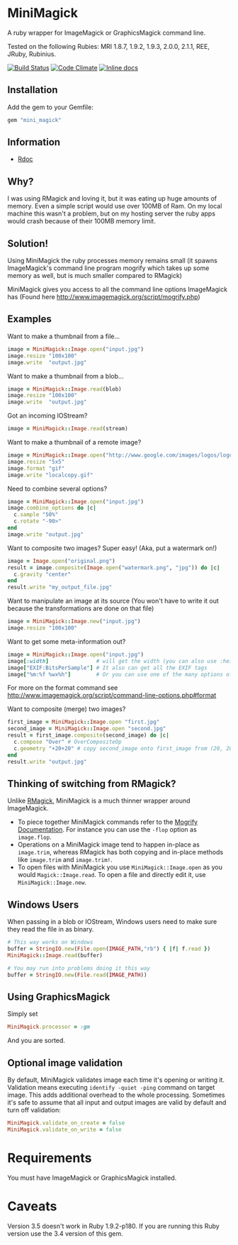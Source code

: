 # MiniMagick

A ruby wrapper for ImageMagick or GraphicsMagick command line.

Tested on the following Rubies: MRI 1.8.7, 1.9.2, 1.9.3, 2.0.0, 2.1.1, REE, JRuby, Rubinius.

[![Build Status](https://secure.travis-ci.org/minimagick/minimagick.png)](http://travis-ci.org/minimagick/minimagick)
[![Code Climate](https://codeclimate.com/github/minimagick/minimagick.png)](https://codeclimate.com/github/minimagick/minimagick)
[![Inline docs](http://inch-ci.org/github/minimagick/minimagick.png)](http://inch-ci.org/github/minimagick/minimagick)

## Installation

Add the gem to your Gemfile:

```ruby
gem "mini_magick"
```

## Information

* [Rdoc](http://rubydoc.info/github/minimagick/minimagick)


## Why?

I was using RMagick and loving it, but it was eating up huge amounts
of memory. Even a simple script would use over 100MB of Ram. On my
local machine this wasn't a problem, but on my hosting server the
ruby apps would crash because of their 100MB memory limit.

## Solution!

Using MiniMagick the ruby processes memory remains small (it spawns
ImageMagick's command line program mogrify which takes up some memory
as well, but is much smaller compared to RMagick)

MiniMagick gives you access to all the command line options ImageMagick
has (Found here http://www.imagemagick.org/script/mogrify.php)


## Examples

Want to make a thumbnail from a file...

```ruby
image = MiniMagick::Image.open("input.jpg")
image.resize "100x100"
image.write  "output.jpg"
```

Want to make a thumbnail from a blob...

```ruby
image = MiniMagick::Image.read(blob)
image.resize "100x100"
image.write  "output.jpg"
```

Got an incoming IOStream?

```ruby
image = MiniMagick::Image.read(stream)
```

Want to make a thumbnail of a remote image?

```ruby
image = MiniMagick::Image.open("http://www.google.com/images/logos/logo.png")
image.resize "5x5"
image.format "gif"
image.write "localcopy.gif"
```

Need to combine several options?

```ruby
image = MiniMagick::Image.open("input.jpg")
image.combine_options do |c|
  c.sample "50%"
  c.rotate "-90>"
end
image.write "output.jpg"
```

Want to composite two images? Super easy! (Aka, put a watermark on!)

```ruby
image = Image.open("original.png")
result = image.composite(Image.open("watermark.png", "jpg")) do |c|
  c.gravity "center"
end
result.write "my_output_file.jpg"
```

Want to manipulate an image at its source (You won't have to write it
out because the transformations are done on that file)

```ruby
image = MiniMagick::Image.new("input.jpg")
image.resize "100x100"
```

Want to get some meta-information out?

```ruby
image = MiniMagick::Image.open("input.jpg")
image[:width]               # will get the width (you can also use :height and :format)
image["EXIF:BitsPerSample"] # It also can get all the EXIF tags
image["%m:%f %wx%h"]        # Or you can use one of the many options of the format command
```

For more on the format command see
http://www.imagemagick.org/script/command-line-options.php#format

Want to composite (merge) two images?

```ruby
first_image = MiniMagick::Image.open "first.jpg"
second_image = MiniMagick::Image.open "second.jpg"
result = first_image.composite(second_image) do |c|
  c.compose "Over" # OverCompositeOp
  c.geometry "+20+20" # copy second_image onto first_image from (20, 20)
end
result.write "output.jpg"
```

## Thinking of switching from RMagick?

Unlike [RMagick](http://rmagick.rubyforge.org), MiniMagick is a much thinner wrapper around ImageMagick.

* To piece together MiniMagick commands refer to the [Mogrify Documentation](http://www.imagemagick.org/script/mogrify.php). For instance you can use the `-flop` option as `image.flop`.
* Operations on a MiniMagick image tend to happen in-place as `image.trim`, whereas RMagick has both copying and in-place methods like `image.trim` and `image.trim!`.
* To open files with MiniMagick you use `MiniMagick::Image.open` as you would `Magick::Image.read`. To open a file and directly edit it, use `MiniMagick::Image.new`.

## Windows Users

When passing in a blob or IOStream, Windows users need to make sure they read the file in as binary.

```ruby
# This way works on Windows
buffer = StringIO.new(File.open(IMAGE_PATH,"rb") { |f| f.read })
MiniMagick::Image.read(buffer)

# You may run into problems doing it this way
buffer = StringIO.new(File.read(IMAGE_PATH))
```

## Using GraphicsMagick

Simply set

```ruby
MiniMagick.processor = :gm
```

And you are sorted.

## Optional image validation

By default, MiniMagick validates image each time it's opening or writing it. Validation means executing `identify -quiet -ping` command on target image. This adds additional overhead to the whole processing. Sometimes it's safe to assume that all input and output images are valid by default and turn off validation:

```ruby
MiniMagick.validate_on_create = false
MiniMagick.validate_on_write = false
```

# Requirements

You must have ImageMagick or GraphicsMagick installed.

# Caveats

Version 3.5 doesn't work in Ruby 1.9.2-p180. If you are running this Ruby version use the 3.4 version of this gem.

